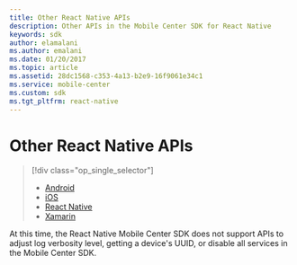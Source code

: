 ```yaml
---
title: Other React Native APIs
description: Other APIs in the Mobile Center SDK for React Native
keywords: sdk
author: elamalani
ms.author: emalani
ms.date: 01/20/2017
ms.topic: article
ms.assetid: 28dc1568-c353-4a13-b2e9-16f9061e34c1
ms.service: mobile-center
ms.custom: sdk
ms.tgt_pltfrm: react-native
---
```


# Other React Native APIs

> [!div class="op_single_selector"]
> * [Android](android.md)
> * [iOS](ios.md)
> * [React Native](react-native.md)
> * [Xamarin](xamarin.md)

At this time, the React Native Mobile Center SDK does not support APIs to adjust log verbosity level, getting a device's UUID, or disable all services in the Mobile Center SDK.
